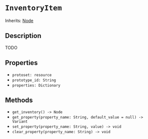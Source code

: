 # `InventoryItem`

Inherits: [Node](https://docs.godotengine.org/en/stable/classes/class_node.html)

## Description

TODO

## Properties

* `protoset: resource`
* `prototype_id: String`
* `properties: Dictionary`

## Methods

* `get_inventory() -> Node`
* `get_property(property_name: String, default_value = null) -> Variant`
* `set_property(property_name: String, value) -> void`
* `clear_property(property_name: String) -> void`